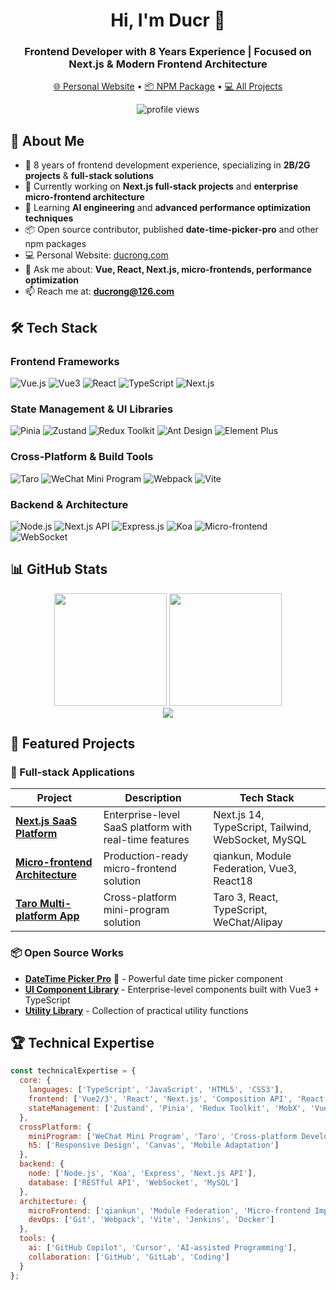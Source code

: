 <h1 align="center">Hi, I'm Ducr 👋</h1>
<h3 align="center">Frontend Developer with 8 Years Experience | Focused on Next.js & Modern Frontend Architecture</h3>

<p align="center">
  <a href="https://ducrong.com" target="_blank">🌐 Personal Website</a> •
  <a href="https://www.npmjs.com/package/date-time-picker-pro" target="_blank">📦 NPM Package</a> •
  <a href="https://github.com/Ducr?tab=repositories">💻 All Projects</a>
</p>

<p align="center">
  <img src="https://komarev.com/ghpvc/?username=Ducr&label=Profile%20views&color=0e75b6&style=flat" alt="profile views" />
</p>

## 🚀 About Me

- 🎯 8 years of frontend development experience, specializing in **2B/2G projects** & **full-stack solutions**
- 🔭 Currently working on **Next.js full-stack projects** and **enterprise micro-frontend architecture**
- 🌱 Learning **AI engineering** and **advanced performance optimization techniques**
- 📦 Open source contributor, published **date-time-picker-pro** and other npm packages
- 💻 Personal Website: [ducrong.com](https://ducrong.com)
- 💬 Ask me about: **Vue, React, Next.js, micro-frontends, performance optimization**
- 📫 Reach me at: **ducrong@126.com**

## 🛠 Tech Stack

### Frontend Frameworks
![Vue.js](https://img.shields.io/badge/Vue.js-35495E?style=for-the-badge&logo=vuedotjs&logoColor=4FC08D)
![Vue3](https://img.shields.io/badge/Vue3-4FC08D?style=for-the-badge&logo=vuedotjs&logoColor=white)
![React](https://img.shields.io/badge/React-20232A?style=for-the-badge&logo=react&logoColor=61DAFB)
![TypeScript](https://img.shields.io/badge/TypeScript-007ACC?style=for-the-badge&logo=typescript&logoColor=white)
![Next.js](https://img.shields.io/badge/Next.js-000000?style=for-the-badge&logo=nextdotjs&logoColor=white)

### State Management & UI Libraries
![Pinia](https://img.shields.io/badge/Pinia-FFD02F?style=for-the-badge&logo=vue.js&logoColor=black)
![Zustand](https://img.shields.io/badge/Zustand-764ABC?style=for-the-badge)
![Redux Toolkit](https://img.shields.io/badge/Redux_Toolkit-764ABC?style=for-the-badge&logo=redux&logoColor=white)
![Ant Design](https://img.shields.io/badge/Ant_Design-0170FE?style=for-the-badge&logo=antdesign&logoColor=white)
![Element Plus](https://img.shields.io/badge/Element_Plus-409EFF?style=for-the-badge)

### Cross-Platform & Build Tools
![Taro](https://img.shields.io/badge/Taro-FF2D54?style=for-the-badge&logo=wechat&logoColor=white)
![WeChat Mini Program](https://img.shields.io/badge/WeChat_Mini_Program-07C160?style=for-the-badge&logo=wechat&logoColor=white)
![Webpack](https://img.shields.io/badge/Webpack-8DD6F9?style=for-the-badge&logo=webpack&logoColor=black)
![Vite](https://img.shields.io/badge/Vite-646CFF?style=for-the-badge&logo=vite&logoColor=white)

### Backend & Architecture
![Node.js](https://img.shields.io/badge/Node.js-339933?style=for-the-badge&logo=nodedotjs&logoColor=white)
![Next.js API](https://img.shields.io/badge/Next.js_API-000000?style=for-the-badge&logo=nextdotjs&logoColor=white)
![Express.js](https://img.shields.io/badge/Express.js-000000?style=for-the-badge&logo=express&logoColor=white)
![Koa](https://img.shields.io/badge/Koa-33333D?style=for-the-badge&logo=koajs&logoColor=white)
![Micro-frontend](https://img.shields.io/badge/Micro--frontend-6B46C1?style=for-the-badge&logo=webcomponents&logoColor=white)
![WebSocket](https://img.shields.io/badge/WebSocket-010101?style=for-the-badge&logo=websocket&logoColor=white)

## 📊 GitHub Stats

<div align="center">
  <img height="180em" src="https://github-readme-stats.vercel.app/api?username=Ducr&show_icons=true&theme=radical&hide_border=true&count_private=true" />
  <img height="180em" src="https://github-readme-stats.vercel.app/api/top-langs/?username=Ducr&layout=compact&theme=radical&hide_border=true&langs_count=8" />
</div>

<div align="center">
  <img src="https://github-readme-streak-stats.herokuapp.com/?user=Ducr&theme=radical&hide_border=true" />
</div>

## 🎯 Featured Projects

### 🚀 Full-stack Applications
| Project | Description | Tech Stack |
|---------|-------------|------------|
| **[Next.js SaaS Platform](https://github.com/Ducr/your-project)** | Enterprise-level SaaS platform with real-time features | Next.js 14, TypeScript, Tailwind, WebSocket, MySQL |
| **[Micro-frontend Architecture](https://github.com/Ducr/micro-frontend-demo)** | Production-ready micro-frontend solution | qiankun, Module Federation, Vue3, React18 |
| **[Taro Multi-platform App](https://github.com/Ducr/taro-universal)** | Cross-platform mini-program solution | Taro 3, React, TypeScript, WeChat/Alipay |

### 📦 Open Source Works
- **[DateTime Picker Pro](https://www.npmjs.com/package/date-time-picker-pro)** 🎯 - Powerful date time picker component
- **[UI Component Library](https://github.com/Ducr/ducr-ui-vue)** - Enterprise-level components built with Vue3 + TypeScript
- **[Utility Library](https://github.com/Ducr/utils)** - Collection of practical utility functions

## 🏆 Technical Expertise

```javascript
const technicalExpertise = {
  core: {
    languages: ['TypeScript', 'JavaScript', 'HTML5', 'CSS3'],
    frontend: ['Vue2/3', 'React', 'Next.js', 'Composition API', 'React Hooks'],
    stateManagement: ['Zustand', 'Pinia', 'Redux Toolkit', 'MobX', 'Vuex']
  },
  crossPlatform: {
    miniProgram: ['WeChat Mini Program', 'Taro', 'Cross-platform Development'],
    h5: ['Responsive Design', 'Canvas', 'Mobile Adaptation']
  },
  backend: {
    node: ['Node.js', 'Koa', 'Express', 'Next.js API'],
    database: ['RESTful API', 'WebSocket', 'MySQL']
  },
  architecture: {
    microFrontend: ['qiankun', 'Module Federation', 'Micro-frontend Implementation'],
    devOps: ['Git', 'Webpack', 'Vite', 'Jenkins', 'Docker']
  },
  tools: {
    ai: ['GitHub Copilot', 'Cursor', 'AI-assisted Programming'],
    collaboration: ['GitHub', 'GitLab', 'Coding']
  }
};